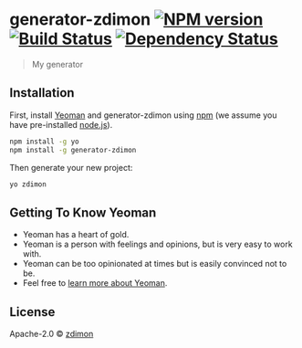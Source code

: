 # generator-zdimon [![NPM version][npm-image]][npm-url] [![Build Status][travis-image]][travis-url] [![Dependency Status][daviddm-image]][daviddm-url]
> My generator

## Installation

First, install [Yeoman](http://yeoman.io) and generator-zdimon using [npm](https://www.npmjs.com/) (we assume you have pre-installed [node.js](https://nodejs.org/)).

```bash
npm install -g yo
npm install -g generator-zdimon
```

Then generate your new project:

```bash
yo zdimon
```

## Getting To Know Yeoman

 * Yeoman has a heart of gold.
 * Yeoman is a person with feelings and opinions, but is very easy to work with.
 * Yeoman can be too opinionated at times but is easily convinced not to be.
 * Feel free to [learn more about Yeoman](http://yeoman.io/).

## License

Apache-2.0 © [zdimon]()


[npm-image]: https://badge.fury.io/js/generator-zdimon.svg
[npm-url]: https://npmjs.org/package/generator-zdimon
[travis-image]: https://travis-ci.org//generator-zdimon.svg?branch=master
[travis-url]: https://travis-ci.org//generator-zdimon
[daviddm-image]: https://david-dm.org//generator-zdimon.svg?theme=shields.io
[daviddm-url]: https://david-dm.org//generator-zdimon
